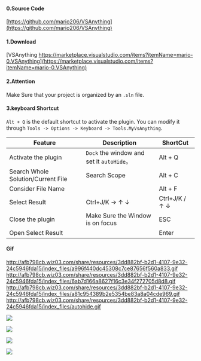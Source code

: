 
#### 0.Source Code 
[https://github.com/mario206/VSAnything](https://github.com/mario206/VSAnything)

#### 1.Download

[VSAnything https://marketplace.visualstudio.com/items?itemName=mario-0.VSAnything](https://marketplace.visualstudio.com/items?itemName=mario-0.VSAnything)

#### 2.Attention

Make Sure that your project is organized by an `.sln` file.

#### 3.keyboard Shortcut
`Alt + Q` is the default shortcut to activate the plugin.
You can modify it through `Tools -> Options -> Keyboard -> Tools.MyVsAnything`.

Feature|Description|ShortCut
----| ----| ----
Activate the plugin | `Dock` the window and set it `autoHide`。| Alt + Q
Search Whole Solution/Current File| Search Scope | Alt + C
Consider File Name| |Alt + F 
Select Result | Ctrl+J/K  -> ↑  ↓  | Ctrl+J/K /  ↑ ↓
Close the plugin|Make Sure the Window is on focus|ESC
Open Select Result| |Enter


#### Gif 
http://afb798cb.wiz03.com/share/resources/3dd882bf-b2d1-4107-9e32-24c5946fda15/index_files/a996f440dc45308c7ce87656f560a833.gif
http://afb798cb.wiz03.com/share/resources/3dd882bf-b2d1-4107-9e32-24c5946fda15/index_files/6ab7d166a8627f16c3e34f272705d8d8.gif
http://afb798cb.wiz03.com/share/resources/3dd882bf-b2d1-4107-9e32-24c5946fda15/index_files/a81c954389b2e5354be83a8a04cde969.gif
http://afb798cb.wiz03.com/share/resources/3dd882bf-b2d1-4107-9e32-24c5946fda15/index_files/autohide.gif

![](http://afb798cb.wiz03.com/share/resources/3dd882bf-b2d1-4107-9e32-24c5946fda15/index_files/a996f440dc45308c7ce87656f560a833.gif)

![](http://afb798cb.wiz03.com/share/resources/3dd882bf-b2d1-4107-9e32-24c5946fda15/index_files/6ab7d166a8627f16c3e34f272705d8d8.gif)

![](http://afb798cb.wiz03.com/share/resources/3dd882bf-b2d1-4107-9e32-24c5946fda15/index_files/a81c954389b2e5354be83a8a04cde969.gif)

![](http://afb798cb.wiz03.com/share/resources/3dd882bf-b2d1-4107-9e32-24c5946fda15/index_files/autohide.gif)

